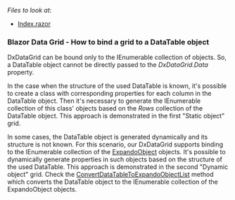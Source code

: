<!-- default file list -->
*Files to look at*:

* [Index.razor](./CS/DataGridBindingToDataTable/Pages/Index.razor)
<!-- default file list end -->

### Blazor Data Grid - How to bind a grid to a DataTable object

DxDataGrid can be bound only to the IEnumerable collection of objects. So, a DataTable object cannot be directly passed to the *DxDataGrid.Data* property.


In the case when the structure of the used DataTable is known, it's possible to create a class with corresponding properties for each column in the DataTable object. Then it's necessary to generate the IEnumerable collection of this class' objects based on the *Rows* collection of the DataTable object. 
This approach is demonstrated in the first "Static object" grid.


In some cases, the DataTable object is generated dynamically and its structure is not known. For this scenario, our DxDataGrid supports binding to the IEnumerable collection of the [ExpandoObject](https://docs.microsoft.com/en-us/dotnet/api/system.dynamic.expandoobject?view=netframework-4.8) objects. It's possible to dynamically generate properties in such objects based on the structure of the used DataTable. 
This approach is demonstrated in the second "Dynamic object" grid. Check the [ConvertDataTableToExpandoObjectList](./CS/DataGridBindingToDataTable/Pages/Index.razor#L66) method which converts the DataTable object to the IEnumerable collection of the ExpandoObject objects.
